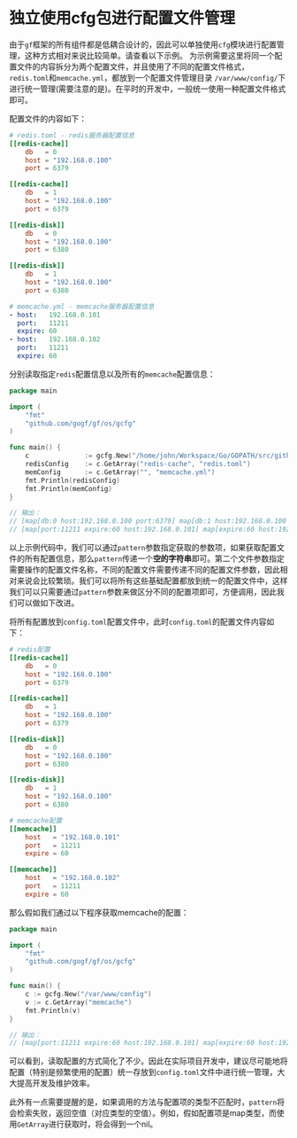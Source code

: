 
# 独立使用cfg包进行配置文件管理

由于`gf`框架的所有组件都是低耦合设计的，因此可以单独使用`cfg`模块进行配置管理，这种方式相对来说比较简单。请查看以下示例。
为示例需要这里将同一个配置文件的内容拆分为两个配置文件，并且使用了不同的配置文件格式，```redis.toml```和```memcache.yml```，都放到一个配置文件管理目录 ```/var/www/config/```下进行统一管理(需要注意的是)。在平时的开发中，一般统一使用一种配置文件格式即可。

配置文件的内容如下：
```toml
# redis.toml - redis服务器配置信息
[[redis-cache]]
    db   = 0
    host = "192.168.0.100"
    port = 6379

[[redis-cache]]
    db   = 1
    host = "192.168.0.100"
    port = 6379

[[redis-disk]]
    db   = 0
    host = "192.168.0.100"
    port = 6380

[[redis-disk]]
    db   = 1
    host = "192.168.0.100"
    port = 6380
```

```yaml
# memcache.yml - memcache服务器配置信息
- host:   192.168.0.101
  port:   11211
  expire: 60
- host:   192.168.0.102
  port:   11211
  expire: 60
```
分别读取指定`redis`配置信息以及所有的`memcache`配置信息：
```go
package main

import (
    "fmt"
    "github.com/gogf/gf/os/gcfg"
)

func main() {
    c              := gcfg.New("/home/john/Workspace/Go/GOPATH/src/github.com/gogf/gf/geg/os/gcfg")
    redisConfig    := c.GetArray("redis-cache", "redis.toml")
    memConfig      := c.GetArray("", "memcache.yml")
    fmt.Println(redisConfig)
    fmt.Println(memConfig)
}

// 输出：
// [map[db:0 host:192.168.0.100 port:6379] map[db:1 host:192.168.0.100 port:6379]]
// [map[port:11211 expire:60 host:192.168.0.101] map[expire:60 host:192.168.0.102 port:11211]]
```
以上示例代码中，我们可以通过```pattern```参数指定获取的参数项，如果获取配置文件的所有配置信息，那么```pattern```传递一个**空的字符串**即可。第二个文件参数指定需要操作的配置文件名称，不同的配置文件需要传递不同的配置文件参数，因此相对来说会比较繁琐。我们可以将所有这些基础配置都放到统一的配置文件中，这样我们可以只需要通过```pattern```参数来做区分不同的配置项即可，方便调用，因此我们可以做如下改进。

将所有配置放到```config.toml```配置文件中，此时```config.toml```的配置文件内容如下：
```toml
# redis配置
[[redis-cache]]
    db   = 0
    host = "192.168.0.100"
    port = 6379

[[redis-cache]]
    db   = 1
    host = "192.168.0.100"
    port = 6379

[[redis-disk]]
    db   = 0
    host = "192.168.0.100"
    port = 6380

[[redis-disk]]
    db   = 1
    host = "192.168.0.100"
    port = 6380

# memcache配置
[[memcache]]
    host   = "192.168.0.101"
    port   = 11211
    expire = 60

[[memcache]]
    host   = "192.168.0.102"
    port   = 11211
    expire = 60
```
那么假如我们通过以下程序获取memcache的配置：
```go
package main

import (
    "fmt"
    "github.com/gogf/gf/os/gcfg"
)

func main() {
    c := gcfg.New("/var/www/config")
    v := c.GetArray("memcache")
    fmt.Println(v)
}

// 输出：
// [map[port:11211 expire:60 host:192.168.0.101] map[expire:60 host:192.168.0.102 port:11211]]
```
可以看到，读取配置的方式简化了不少。因此在实际项目开发中，建议尽可能地将配置（特别是频繁使用的配置）统一存放到```config.toml```文件中进行统一管理，大大提高开发及维护效率。

此外有一点需要提醒的是，如果调用的方法与配置项的类型不匹配时，```pattern```将会检索失败，返回空值（对应类型的空值）。例如，假如配置项是map类型，而使用```GetArray```进行获取时，将会得到一个nil。
